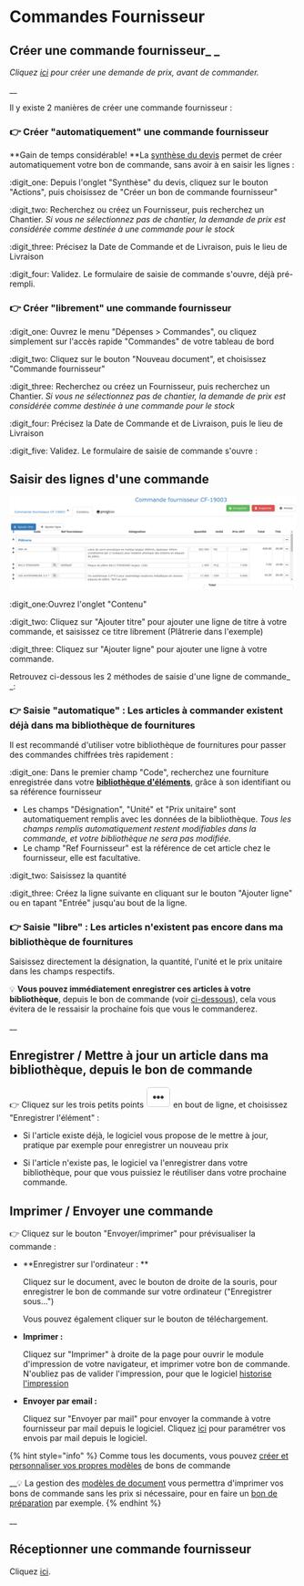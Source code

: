 # Commandes Fournisseur

## Créer une commande fournisseur_ _

_Cliquez _[_ici_](../../les-devis/saisir-un-devis/synthese-du-devis.md#le-bouton-actions)_ pour créer une demande de prix, avant de commander._

__

Il y existe 2 manières de créer une commande fournisseur :

### :point_right: Créer "automatiquement" une commande fournisseur

**Gain de temps considérable!  **La [synthèse du devis](../../les-devis/saisir-un-devis/synthese-du-devis.md) permet de créer automatiquement votre bon de commande, sans avoir à en saisir les lignes :

:digit_one: Depuis l'onglet "Synthèse" du devis, cliquez sur le bouton "Actions", puis choisissez de "Créer un bon de commande fournisseur"

:digit_two: Recherchez ou créez un Fournisseur, puis recherchez un Chantier. _Si vous ne sélectionnez pas de chantier, la demande de prix est considérée comme destinée à une commande pour le stock_

:digit_three: Précisez la Date de Commande et de Livraison, puis le lieu de Livraison

:digit_four: Validez. Le formulaire de saisie de commande s'ouvre, déjà pré-rempli.



### :point_right: Créer "librement" une commande fournisseur

:digit_one: Ouvrez le menu "Dépenses > Commandes", ou cliquez simplement sur l'accès rapide "Commandes" de votre tableau de bord

:digit_two: Cliquez sur le bouton "Nouveau document", et choisissez "Commande fournisseur"

:digit_three: Recherchez ou créez un Fournisseur, puis recherchez un Chantier. _Si vous ne sélectionnez pas de chantier, la demande de prix est considérée comme destinée à une commande pour le stock_

:digit_four: Précisez la Date de Commande et de Livraison, puis le lieu de Livraison

:digit_five: Validez. Le formulaire de saisie de commande s'ouvre :



## Saisir des lignes d'une commande

![](../../../.gitbook/assets/screenshot-229a-.png)

:digit_one:Ouvrez l'onglet "Contenu"

:digit_two: Cliquez sur "Ajouter titre" pour ajouter une ligne de titre à votre commande, et saisissez ce titre librement (Plâtrerie dans l'exemple)

:digit_three: Cliquez sur "Ajouter ligne" pour ajouter une ligne à votre commande. 

Retrouvez ci-dessous les 2 méthodes de saisie d'une ligne de commande_ _:



### :point_right: Saisie "automatique" :  Les articles à commander existent déjà dans ma bibliothèque de fournitures

Il est recommandé d'utiliser votre bibliothèque de fournitures pour passer des commandes chiffrées très rapidement :

:digit_one: Dans le premier champ "Code", recherchez une fourniture enregistrée dans votre [**bibliothèque d'éléments**](../../bibliotheque-de-chiffrage/la-bibliotheque-delements.md), grâce à son identifiant ou sa référence fournisseur

* Les champs "Désignation", "Unité" et "Prix unitaire" sont automatiquement remplis avec les données de la bibliothèque. _Tous les champs remplis automatiquement restent modifiables dans la commande, et votre bibliothèque ne sera pas modifiée._
* Le champ "Ref Fournisseur" est la référence de cet article chez le fournisseur, elle est facultative.

:digit_two: Saisissez la quantité

:digit_three: Créez la ligne suivante en cliquant sur le bouton "Ajouter ligne" ou en tapant "Entrée" jusqu'au bout de la ligne.



### :point_right: Saisie "libre" :  Les articles n'existent pas encore dans ma bibliothèque de fournitures

Saisissez directement la désignation, la quantité, l'unité et le prix unitaire dans les champs respectifs.

:bulb: **Vous pouvez immédiatement enregistrer ces articles à votre bibliothèque**, depuis le bon de commande (voir [ci-dessous](bon-de-commande-fournisseur.md#enregistrer-mettre-a-jour-un-article-dans-ma-bibliotheque-depuis-le-bon-de-commande)), cela vous évitera de le ressaisir la prochaine fois que vous le commanderez.



__

## Enregistrer / Mettre à jour un article dans ma bibliothèque, depuis le bon de commande



:point_right: Cliquez sur les trois petits points ![](../../../.gitbook/assets/screenshot-228-.png) en bout de ligne, et choisissez "Enregistrer l'élément" :

*   Si l'article existe déjà, le logiciel vous propose de le mettre à jour, pratique par exemple pour enregistrer un nouveau prix


*   Si l'article n'existe pas, le logiciel va l'enregistrer dans votre bibliothèque, pour que vous puissiez le réutiliser dans votre prochaine commande.



## Imprimer / Envoyer une commande



:point_right: Cliquez sur le bouton "Envoyer/imprimer" pour prévisualiser la commande :

*   **Enregistrer sur l'ordinateur : **

    Cliquez sur le document, avec le bouton de droite de la souris, pour enregistrer le bon de commande sur votre ordinateur ("Enregistrer sous...")

    Vous pouvez également cliquer sur le bouton de téléchargement.
*   **Imprimer :**

    Cliquez sur "Imprimer" à droite de la page pour ouvrir le module d'impression de votre navigateur, et imprimer votre bon de commande. N'oubliez pas de valider l'impression, pour que le logiciel [historise l'impression](../../../faq-aides-trucs-et-astuces/trucs-et-astuces.md#validation-de-limpression-dun-document)
*   **Envoyer par email :**

    Cliquez sur "Envoyer par mail" pour envoyer la commande à votre fournisseur par mail depuis le logiciel. Cliquez [ici](../../../aide-au-demarrage/parametrage-de-mon-entreprise/envois-par-mail/parametrer-ma-propre-adresse-mail.md) pour paramétrer vos envois par mail depuis le logiciel.



{% hint style="info" %}
Comme tous les documents, vous pouvez [créer et personnaliser vos propres modèles](../../modeles-de-document.md#creer-un-modele) de bons de commande

__:bulb: La gestion des [modèles de document](../../modeles-de-document.md#section-corps-de-document) vous permettra d'imprimer vos bons de commande sans les prix si nécessaire, pour en faire un [bon de préparation](../../les-devis/saisir-un-devis/synthese-du-devis.md#creer-un-bon-de-preparation) par exemple.
{% endhint %}

__

## Réceptionner une commande fournisseur

Cliquez [ici](../les-bons-de-livraison/).


